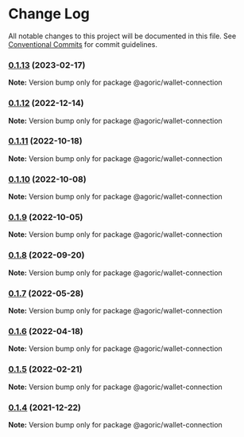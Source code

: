 # Change Log

All notable changes to this project will be documented in this file.
See [Conventional Commits](https://conventionalcommits.org) for commit guidelines.

### [0.1.13](https://github.com/Agoric/agoric-sdk/compare/@agoric/wallet-connection@0.1.12...@agoric/wallet-connection@0.1.13) (2023-02-17)

**Note:** Version bump only for package @agoric/wallet-connection





### [0.1.12](https://github.com/Agoric/agoric-sdk/compare/@agoric/wallet-connection@0.1.11...@agoric/wallet-connection@0.1.12) (2022-12-14)

**Note:** Version bump only for package @agoric/wallet-connection





### [0.1.11](https://github.com/Agoric/agoric-sdk/compare/@agoric/wallet-connection@0.1.10...@agoric/wallet-connection@0.1.11) (2022-10-18)

**Note:** Version bump only for package @agoric/wallet-connection





### [0.1.10](https://github.com/Agoric/agoric-sdk/compare/@agoric/wallet-connection@0.1.9...@agoric/wallet-connection@0.1.10) (2022-10-08)

**Note:** Version bump only for package @agoric/wallet-connection





### [0.1.9](https://github.com/Agoric/agoric-sdk/compare/@agoric/wallet-connection@0.1.8...@agoric/wallet-connection@0.1.9) (2022-10-05)

**Note:** Version bump only for package @agoric/wallet-connection





### [0.1.8](https://github.com/Agoric/agoric-sdk/compare/@agoric/wallet-connection@0.1.7...@agoric/wallet-connection@0.1.8) (2022-09-20)

**Note:** Version bump only for package @agoric/wallet-connection





### [0.1.7](https://github.com/Agoric/agoric-sdk/compare/@agoric/wallet-connection@0.1.6...@agoric/wallet-connection@0.1.7) (2022-05-28)

**Note:** Version bump only for package @agoric/wallet-connection





### [0.1.6](https://github.com/Agoric/agoric-sdk/compare/@agoric/wallet-connection@0.1.5...@agoric/wallet-connection@0.1.6) (2022-04-18)

**Note:** Version bump only for package @agoric/wallet-connection





### [0.1.5](https://github.com/Agoric/agoric-sdk/compare/@agoric/wallet-connection@0.1.4...@agoric/wallet-connection@0.1.5) (2022-02-21)

**Note:** Version bump only for package @agoric/wallet-connection





### [0.1.4](https://github.com/Agoric/agoric-sdk/compare/@agoric/wallet-connection@0.1.2...@agoric/wallet-connection@0.1.4) (2021-12-22)

**Note:** Version bump only for package @agoric/wallet-connection
